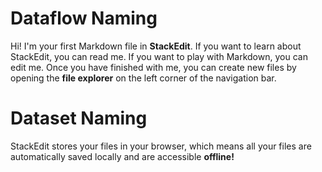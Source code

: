 # Dataflow Naming

Hi! I'm your first Markdown file in **StackEdit**. If you want to learn about StackEdit, you can read me. If you want to play with Markdown, you can edit me. Once you have finished with me, you can create new files by opening the **file explorer** on the left corner of the navigation bar.


# Dataset Naming

StackEdit stores your files in your browser, which means all your files are automatically saved locally and are accessible **offline!**
